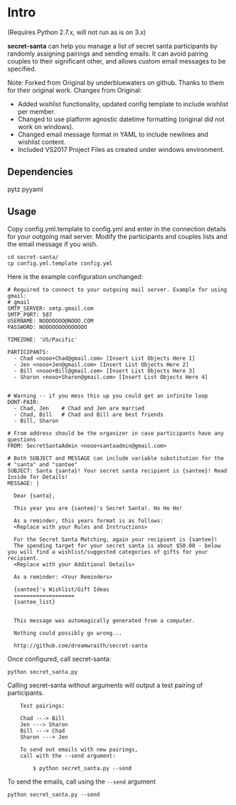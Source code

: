 Intro
=====
(Requires Python 2.7.x, will not run as is on 3.x)

**secret-santa** can help you manage a list of secret santa participants by
randomly assigning pairings and sending emails. It can avoid pairing 
couples to their significant other, and allows custom email messages to be 
specified.

Note: Forked from Original by underbluewaters on github. Thanks to them for their original work.
Changes from Original:
- Added wishlist functionality, updated config template to include wishlist per member.
- Changed to use platform agnostic datetime formatting (original did not work on windows).
- Changed email message format in YAML to include newlines and wishlist content.
- Included VS2017 Project Files as created under windows environment.


Dependencies
------------

pytz
pyyaml

Usage
-----

Copy config.yml.template to config.yml and enter in the connection details 
for your outgoing mail server. Modify the participants and couples lists and 
the email message if you wish.

    cd secret-santa/
    cp config.yml.template config.yml

Here is the example configuration unchanged:

	# Required to connect to your outgoing mail server. Example for using gmail:
	# gmail
	SMTP_SERVER: smtp.gmail.com
	SMTP_PORT: 587
	USERNAME: NOOOOOOO@NOOO.COM
	PASSWORD: NOOOOOOOOOOOOOO

	TIMEZONE: 'US/Pacific'

	PARTICIPANTS:
	  - Chad <nooo+Chad@gmail.com> [Insert List Objects Here 1]
	  - Jen <nooo+Jen@gmail.com> [Insert List Objects Here 2]
	  - Bill <nooo+Bill@gmail.com> [Insert List Objects Here 3]
	  - Sharon <nooo+Sharon@gmail.com> [Insert List Objects Here 4]


	# Warning -- if you mess this up you could get an infinite loop
	DONT-PAIR:
	  - Chad, Jen    # Chad and Jen are married
	  - Chad, Bill   # Chad and Bill are best friends
	  - Bill, Sharon

	# From address should be the organizer in case participants have any questions
	FROM: SecretSantaAdmin <nooo+santaadmin@gmail.com>

	# Both SUBJECT and MESSAGE can include variable substitution for the 
	# "santa" and "santee"
	SUBJECT: Santa {santa}! Your secret santa recipient is {santee}! Read Inside for Details!
	MESSAGE: |

	  Dear {santa},
  
	  This year you are {santee}'s Secret Santa!. Ho Ho Ho!

	  As a reminder, this years format is as follows:
	  <Replace with your Rules and Instructions>
  
	  For the Secret Santa Matching, again your recipient is {santee}!
	  The spending target for your secret santa is about $50.00 - below you will find a wishlist/suggested categories of gifts for your recipient.
	  <Replace with your Additional Details>

	  As a reminder: <Your Reminders>
  
	  {santee}'s Wishlist/Gift Ideas
	  ===================
	  {santee_list}

  
	  This message was automagically generated from a computer. 
  
	  Nothing could possibly go wrong...
  
	  http://github.com/dreamwraith/secret-santa
  

Once configured, call secret-santa:

    python secret_santa.py

Calling secret-santa without arguments will output a test pairing of 
participants.

        Test pairings:

        Chad ---> Bill
        Jen ---> Sharon
        Bill ---> Chad
        Sharon ---> Jen

        To send out emails with new pairings,
        call with the --send argument:

            $ python secret_santa.py --send

To send the emails, call using the `--send` argument

    python secret_santa.py --send
